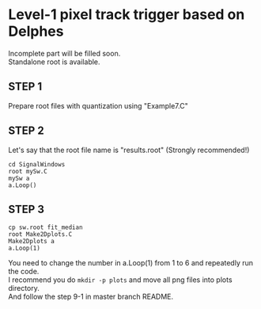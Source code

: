 Level-1 pixel track trigger based on Delphes
============================================

Incomplete part will be filled soon.  
Standalone root is available.  

## STEP 1
Prepare root files with quantization using "Example7.C"  

## STEP 2
Let's say that the root file name is "results.root" (Strongly recommended!)  
```
cd SignalWindows   
root mySw.C   
mySw a   
a.Loop()   
```

## STEP 3 
```
cp sw.root fit_median
root Make2Dplots.C
Make2Dplots a
a.Loop(1)
```
You need to change the number in a.Loop(1) from 1 to 6 and repeatedly run the code.    
I recommend you do `mkdir -p plots` and move all png files into plots directory.  
And follow the step 9-1 in master branch README.  



